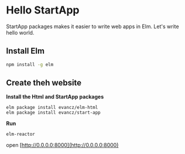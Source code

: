 # Hello StartApp

StartApp packages makes it easier to write web apps in Elm. Let's write hello world.

## Install Elm
```bash
npm install -g elm
```

## Create theh website

**Install the Html and StartApp packages**
```
elm package install evancz/elm-html
elm package install evancz/start-app
```

**Run**
```
elm-reactor
```
open [http://0.0.0.0:8000](http://0.0.0.0:8000)
